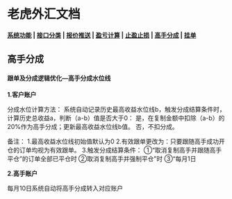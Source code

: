 # <span id = "liucheng">老虎外汇文档</span>

#### [系统功能](/) |  [接口分类](/api/category.html) | [报价推送](/quote.html) | [盈亏计算](/formula.html) | [止盈止损](/level.html) | [高手分成](/bouns.html) | [挂单](pending.html)

## 高手分成
#### 跟单及分成逻辑优化—高手分成水位线
**1.客户账户**

分成水位计算方法： 
系统自动记录历史最高收益水位线b，触发分成结算条件时，计算历史总收益a，判断（a-b）值是否大于0： 
是，在复制金额中扣除（a-b）的20%作为高手分成；更新最高收益水位线b值。 
否，不扣分成。

备注： 
1.最高收益水位线初始值默认为0 
2.有效跟单更改为：只要跟随高手成功开仓的订单均视为有效跟单。 
3.触发分成结算条件：
①“取消复制高手并跟随高手平仓”的订单全部已平仓时 
②取消复制高手并强制平仓”时 
③“每月1日

**2.高手账户**

每月10日系统自动将高手分成转入对应账户
